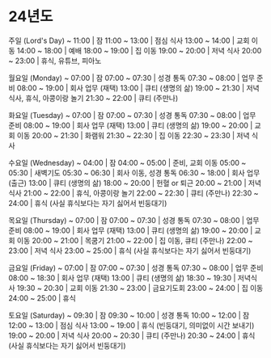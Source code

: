 # 24년도

주일 (Lord's Day)
      ~ 11:00  |  잠
11:00 ~ 13:00  |  점심 식사
13:00 ~ 14:00  |  교회 이동
14:00 ~ 18:00  |  예배
18:00 ~ 19:00  |  집 이동
19:00 ~ 20:00  |  저녁 식사
20:00 ~ 23:00  |  휴식, 유튜브, 피아노

월요일 (Monday)
      ~ 07:00  |  잠
07:00 ~ 07:30  |  성경 통독
07:30 ~ 08:00  |  업무 준비
08:00 ~ 19:00  |  회사 업무 (재택)
        13:00  |  큐티 (생명의 삶)
19:00 ~ 21:30  |  저녁 식사, 휴식, 아콩이랑 놀기
21:30 ~ 22:00  |  큐티 (주만나)

화요일 (Tuesday)
      ~ 07:00  |  잠
07:00 ~ 07:30  |  성경 통독
07:30 ~ 08:00  |  업무 준비
08:00 ~ 19:00  |  회사 업무 (재택)
        13:00  |  큐티 (생명의 삶)
19:00 ~ 20:00  |  교회 이동
20:00 ~ 21:30  |  화램워
21:30 ~ 22:30  |  집 이동
22:30 ~ 23:30  |  저녁 식사

수요일 (Wednesday)
      ~ 04:00  |  잠
04:00 ~ 05:00  |  준비, 교회 이동
05:00 ~ 05:30  |  새벽기도
05:30 ~ 06:30  |  회사 이동, 성경 통독
06:30 ~ 18:00  |  회사 업무 (출근)
        13:00  |  큐티 (생명의 삶)
18:00 ~ 20:00  |  헌혈 or 퇴근
20:00 ~ 21:00  |  저녁 식사
21:00 ~ 22:00  |  휴식, 아콩이랑 놀기
22:00 ~ 22:30  |  큐티 (주만나)
22:30 ~ 24:00  |  휴식 (사실 휴식보다는 자기 싫어서 빈둥대기)

목요일 (Thursday)
      ~ 07:00  |  잠
07:00 ~ 07:30  |  성경 통독
07:30 ~ 08:00  |  업무 준비
08:00 ~ 19:00  |  회사 업무 (재택)
        13:00  |  큐티 (생명의 삶)
19:00 ~ 20:00  |  교회 이동
20:00 ~ 21:00  |  목쿰기
21:00 ~ 22:00  |  집 이동, 큐티 (주만나)
22:00 ~ 23:00  |  저녁 식사
23:00 ~ 25:00  |  휴식 (사실 휴식보다는 자기 싫어서 빈둥대기)

금요일 (Friday)
      ~ 07:00  |  잠
07:00 ~ 07:30  |  성경 통독
07:30 ~ 08:00  |  업무 준비
08:00 ~ 18:30  |  회사 업무 (재택)
        13:00  |  큐티 (생명의 삶)
18:30 ~ 19:30  |  저녁식사
19:30 ~ 20:30  |  교회 이동
21:30 ~ 23:00  |  금요기도회
23:00 ~ 24:00  |  집 이동
24:00 ~ 25:00  |  휴식

토요일 (Saturday)
      ~ 09:30  |  잠
09:30 ~ 10:00  |  성경 통독
10:00 ~ 12:00  |  잠
12:00 ~ 13:00  |  점심 식사
13:00 ~ 19:00  |  휴식 (빈둥대기, 의미없이 시간 보내기)
19:00 ~ 20:00  |  저녁 식사
20:00 ~ 20:30  |  큐티 (주만나)
20:30 ~ 24:00  |  휴식 (사실 휴식보다는 자기 싫어서 빈둥대기)
